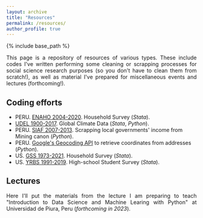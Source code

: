 ```yaml
---
layout: archive
title: "Resources"
permalink: /resources/
author_profile: true
---
```


{% include base_path %}

<p align="justify"> This page is a repository of resources of various types. These include codes I've written performing some cleaning or scrapping processes for social science research purposes (so you don't have to clean them from scratch!), as well as material I've prepared for miscellaneous events and lectures (forthcoming!). </p>

## Coding efforts

- PERU. [ENAHO 2004-2020](https://github.com/nicoidominguez/PERU-ENAHO). Household Survey (_Stata_).
- [UDEL 1900-2017](https://github.com/nicoidominguez/UDEL-Global-Climate-Data). Global Climate Data (_Stata_, _Python_).
- PERU. [SIAF 2007-2013](https://github.com/nicoidominguez/PERU-SIAF). Scrapping local governments' income from Mining canon (_Python_).
- PERU. [Google's Geocoding API](https://github.com/nicoidominguez/PERU-GeocodingAPI) to retrieve coordinates from addresses (_Python_).
- US. [GSS 1973-2021](https://github.com/nicoidominguez/US-GSS). Household Survey (_Stata_).
- US. [YRBS 1991-2019](https://github.com/nicoidominguez/US-YRBS). High-school Student Survey (_Stata_).

## Lectures

<p align="justify"> Here I'll put the materials from the lecture I am preparing to teach "Introduction to Data Science and Machine Learing with Python" at Universidad de Piura, Peru (<i>forthcoming in 2023</i>). </p>
